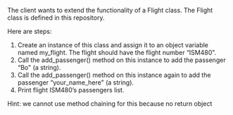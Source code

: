 The client wants to extend the functionality of a Flight class. The Flight class is defined in this repository.

Here are steps:
1. Create an instance of this class and assign it to an object variable named my_flight. The flight should have the flight number “ISM480".
2. Call the add_passenger() method on this instance to add the passenger “Bo" (a string).
3. Call the add_passenger() method on this instance again to add the passenger “your_name_here" (a string).
4. Print flight ISM480’s passengers list.

Hint: we cannot use method chaining for this because no return object
